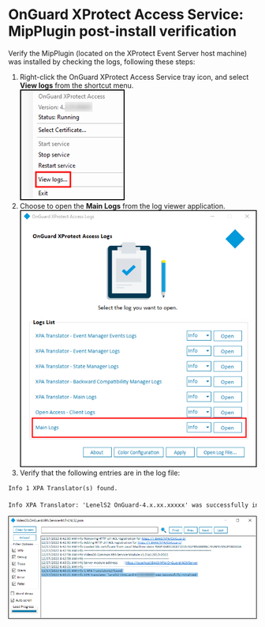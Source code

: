 # OnGuard XProtect Access Service: MipPlugin post-install verification

Verify the MipPlugin (located on the XProtect Event Server host machine) was installed by checking the logs, following these steps:

1. Right-click the OnGuard XProtect Access Service tray icon, and select **View logs** from the shortcut menu.</br>
    ![TrayMenu](img/CXAL.servicelog.png)
2. Choose to open the **Main Logs** from the log viewer application.</br>
    ![MainLog](img/CXAL.MainLog.png)
3. Verify that the following entries are in the log file:

``` txt
Info 1 XPA Translator(s) found.

Info XPA Translator: 'LenelS2 OnGuard-4.x.xx.xxxxx' was successfully initialized.
```

![LogVerify](img/CXAL.LogVerify.png)